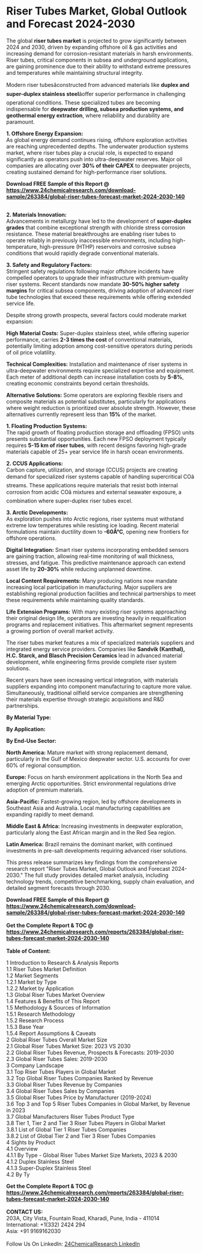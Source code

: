 <h1>Riser Tubes Market, Global Outlook and Forecast 2024-2030</h1><p>The global <strong>riser tubes market</strong> is projected to grow significantly between 2024 and 2030, driven by expanding offshore oil &amp; gas activities and increasing demand for corrosion-resistant materials in harsh environments. Riser tubes, critical components in subsea and underground applications, are gaining prominence due to their ability to withstand extreme pressures and temperatures while maintaining structural integrity.</p><p>Modern riser tubesâconstructed from advanced materials like <strong>duplex and super-duplex stainless steel</strong>âoffer superior performance in challenging operational conditions. These specialized tubes are becoming indispensable for <strong>deepwater drilling, subsea production systems, and geothermal energy extraction</strong>, where reliability and durability are paramount.</p><p><strong>1. Offshore Energy Expansion:</strong><br>
As global energy demand continues rising, offshore exploration activities are reaching unprecedented depths. The underwater production systems market, where riser tubes play a crucial role, is expected to expand significantly as operators push into ultra-deepwater reserves. Major oil companies are allocating over <strong>30% of their CAPEX</strong> to deepwater projects, creating sustained demand for high-performance riser solutions.</p><div><b>Download FREE Sample of this Report @ 
            <a href="https://www.24chemicalresearch.com/download-sample/263384/global-riser-tubes-forecast-market-2024-2030-140">
            https://www.24chemicalresearch.com/download-sample/263384/global-riser-tubes-forecast-market-2024-2030-140</a></b></div><br><p><strong>2. Materials Innovation:</strong><br>
Advancements in metallurgy have led to the development of <strong>super-duplex grades</strong> that combine exceptional strength with chloride stress corrosion resistance. These material breakthroughs are enabling riser tubes to operate reliably in previously inaccessible environments, including high-temperature, high-pressure (HTHP) reservoirs and corrosive subsea conditions that would rapidly degrade conventional materials.</p><p><strong>3. Safety and Regulatory Factors:</strong><br>
Stringent safety regulations following major offshore incidents have compelled operators to upgrade their infrastructure with premium-quality riser systems. Recent standards now mandate <strong>30-50% higher safety margins</strong> for critical subsea components, driving adoption of advanced riser tube technologies that exceed these requirements while offering extended service life.</p><p>Despite strong growth prospects, several factors could moderate market expansion:</p><p><strong>High Material Costs:</strong> Super-duplex stainless steel, while offering superior performance, carries <strong>2-3 times the cost</strong> of conventional materials, potentially limiting adoption among cost-sensitive operators during periods of oil price volatility.</p><p><strong>Technical Complexities:</strong> Installation and maintenance of riser systems in ultra-deepwater environments require specialized expertise and equipment. Each meter of additional depth can increase installation costs by <strong>5-8%</strong>, creating economic constraints beyond certain thresholds.</p><p><strong>Alternative Solutions:</strong> Some operators are exploring flexible risers and composite materials as potential substitutes, particularly for applications where weight reduction is prioritized over absolute strength. However, these alternatives currently represent less than <strong>15%</strong> of the market.</p><p><strong>1. Floating Production Systems:</strong><br>
The rapid growth of floating production storage and offloading (FPSO) units presents substantial opportunities. Each new FPSO deployment typically requires <strong>5-15 km of riser tubes</strong>, with recent designs favoring high-grade materials capable of 25+ year service life in harsh ocean environments.</p><p><strong>2. CCUS Applications:</strong><br>
Carbon capture, utilization, and storage (CCUS) projects are creating demand for specialized riser systems capable of handling supercritical COâ streams. These applications require materials that resist both internal corrosion from acidic COâ mixtures and external seawater exposure, a combination where super-duplex riser tubes excel.</p><p><strong>3. Arctic Developments:</strong><br>
As exploration pushes into Arctic regions, riser systems must withstand extreme low temperatures while resisting ice loading. Recent material formulations maintain ductility down to <strong>-60Â°C</strong>, opening new frontiers for offshore operations.</p><p><strong>Digital Integration:</strong> Smart riser systems incorporating embedded sensors are gaining traction, allowing real-time monitoring of wall thickness, stresses, and fatigue. This predictive maintenance approach can extend asset life by <strong>20-30%</strong> while reducing unplanned downtime.</p><p><strong>Local Content Requirements:</strong> Many producing nations now mandate increasing local participation in manufacturing. Major suppliers are establishing regional production facilities and technical partnerships to meet these requirements while maintaining quality standards.</p><p><strong>Life Extension Programs:</strong> With many existing riser systems approaching their original design life, operators are investing heavily in requalification programs and replacement initiatives. This aftermarket segment represents a growing portion of overall market activity.</p><p>The riser tubes market features a mix of specialized materials suppliers and integrated energy service providers. Companies like <strong>Sandvik (Kanthal), H.C. Starck, and Blasch Precision Ceramics</strong> lead in advanced material development, while engineering firms provide complete riser system solutions.</p><p>Recent years have seen increasing vertical integration, with materials suppliers expanding into component manufacturing to capture more value. Simultaneously, traditional oilfield service companies are strengthening their materials expertise through strategic acquisitions and R&amp;D partnerships.</p><p><strong>By Material Type:</strong></p><p><strong>By Application:</strong></p><p><strong>By End-Use Sector:</strong></p><p><strong>North America:</strong> Mature market with strong replacement demand, particularly in the Gulf of Mexico deepwater sector. U.S. accounts for over 60% of regional consumption.</p><p><strong>Europe:</strong> Focus on harsh environment applications in the North Sea and emerging Arctic opportunities. Strict environmental regulations drive adoption of premium materials.</p><p><strong>Asia-Pacific:</strong> Fastest-growing region, led by offshore developments in Southeast Asia and Australia. Local manufacturing capabilities are expanding rapidly to meet demand.</p><p><strong>Middle East &amp; Africa:</strong> Increasing investments in deepwater exploration, particularly along the East African margin and in the Red Sea region.</p><p><strong>Latin America:</strong> Brazil remains the dominant market, with continued investments in pre-salt developments requiring advanced riser solutions.</p><p>This press release summarizes key findings from the comprehensive research report "Riser Tubes Market, Global Outlook and Forecast 2024-2030." The full study provides detailed market analysis, including technology trends, competitive benchmarking, supply chain evaluation, and detailed segment forecasts through 2030.</p><div><b>Download FREE Sample of this Report @ 
            <a href="https://www.24chemicalresearch.com/download-sample/263384/global-riser-tubes-forecast-market-2024-2030-140">
            https://www.24chemicalresearch.com/download-sample/263384/global-riser-tubes-forecast-market-2024-2030-140</a></b></div><br><div><b>Get the Complete Report & TOC @ 
            <a href="https://www.24chemicalresearch.com/reports/263384/global-riser-tubes-forecast-market-2024-2030-140">
            https://www.24chemicalresearch.com/reports/263384/global-riser-tubes-forecast-market-2024-2030-140</a></b></div><br>
            <b>Table of Content:</b><p>1 Introduction to Research & Analysis Reports<br />
    1.1 Riser Tubes Market Definition<br />
    1.2 Market Segments<br />
        1.2.1 Market by Type<br />
        1.2.2 Market by Application<br />
    1.3 Global Riser Tubes Market Overview<br />
    1.4 Features & Benefits of This Report<br />
    1.5 Methodology & Sources of Information<br />
        1.5.1 Research Methodology<br />
        1.5.2 Research Process<br />
        1.5.3 Base Year<br />
        1.5.4 Report Assumptions & Caveats<br />
2 Global Riser Tubes Overall Market Size<br />
    2.1 Global Riser Tubes Market Size: 2023 VS 2030<br />
    2.2 Global Riser Tubes Revenue, Prospects & Forecasts: 2019-2030<br />
    2.3 Global Riser Tubes Sales: 2019-2030<br />
3 Company Landscape<br />
    3.1 Top Riser Tubes Players in Global Market<br />
    3.2 Top Global Riser Tubes Companies Ranked by Revenue<br />
    3.3 Global Riser Tubes Revenue by Companies<br />
    3.4 Global Riser Tubes Sales by Companies<br />
    3.5 Global Riser Tubes Price by Manufacturer (2019-2024)<br />
    3.6 Top 3 and Top 5 Riser Tubes Companies in Global Market, by Revenue in 2023<br />
    3.7 Global Manufacturers Riser Tubes Product Type<br />
    3.8 Tier 1, Tier 2 and Tier 3 Riser Tubes Players in Global Market<br />
        3.8.1 List of Global Tier 1 Riser Tubes Companies<br />
        3.8.2 List of Global Tier 2 and Tier 3 Riser Tubes Companies<br />
4 Sights by Product<br />
    4.1 Overview<br />
        4.1.1 By Type - Global Riser Tubes Market Size Markets, 2023 & 2030<br />
        4.1.2 Duplex Stainless Steel<br />
        4.1.3 Super-Duplex Stainless Steel<br />
    4.2 By Ty</p><div><b>Get the Complete Report & TOC @ 
            <a href="https://www.24chemicalresearch.com/reports/263384/global-riser-tubes-forecast-market-2024-2030-140">
            https://www.24chemicalresearch.com/reports/263384/global-riser-tubes-forecast-market-2024-2030-140</a></b></div><br><b>CONTACT US:</b><br>
            203A, City Vista, Fountain Road, Kharadi, Pune, India - 411014<br>
            International: +1(332) 2424 294<br>
            Asia: +91 9169162030 <br><br>
            Follow Us On LinkedIn: <a href="https://www.linkedin.com/company/24chemicalresearch/">24ChemicalResearch LinkedIn</a>